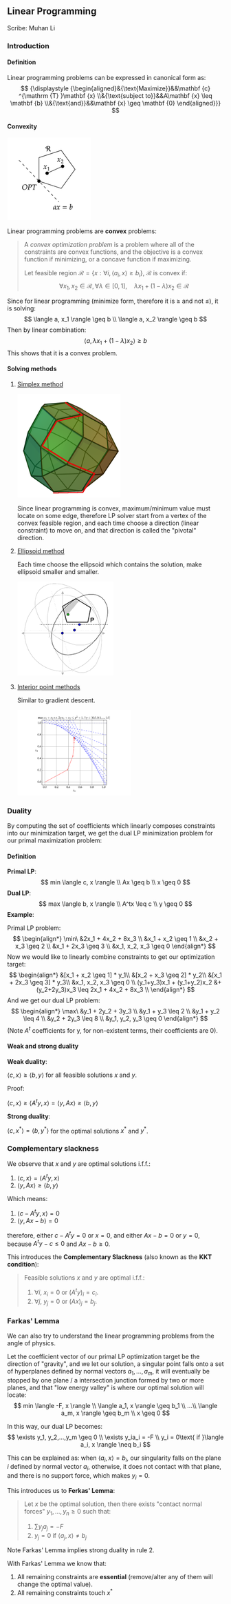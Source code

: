 

## Linear Programming

Scribe: Muhan Li

### Introduction

#### Definition

Linear programming problems can be expressed in canonical form as:
$$
{\displaystyle {\begin{aligned}&{\text{Maximize}}&&\mathbf {c} ^{\mathrm {T} }\mathbf {x} \\&{\text{subject to}}&&A\mathbf {x} \leq \mathbf {b} \\&{\text{and}}&&\mathbf {x} \geq \mathbf {0} \end{aligned}}}
$$

#### Convexity

<img src="images/LP_1.png" alt="LP" style="zoom: 50%;" />

Linear programming problems are **convex** problems:

> A *convex optimization problem* is a problem where all of the constraints are convex functions, and the objective is a convex function if minimizing, or a concave function if maximizing.
>
> Let feasible region $\mathcal{R} = \{x:\forall i, \langle a_i,x \rangle \geq b_i\}$, $\mathcal{R}$ is convex if:
> $$
> \forall x_1, x_2 \in \mathcal{R}, \forall \lambda \in [0, 1],\quad \lambda x_1 + (1-\lambda) x_2 \in \mathcal{R}
> $$

Since for linear programming (minimize form, therefore it is $\geq$ and not $\leq$), it is solving:
$$
\langle a, x_1 \rangle \geq b \\
\langle a, x_2 \rangle \geq b
$$
Then by linear combination:
$$
\langle a, \lambda x_1 + (1-\lambda) x_2 \rangle \geq b
$$
This shows that it is a convex problem.

#### Solving methods

1. [Simplex method](https://en.wikipedia.org/wiki/Simplex_algorithm)

   <img src="images/LP_2.png" alt="simplex method" style="zoom: 50%;" />

   Since linear programming is convex, maximum/minimum value must locate on some edge, therefore LP solver start from a vertex of the convex feasible region, and each time choose a direction (linear constraint) to move on, and that direction is called the "pivotal" direction.

2. [Ellipsoid method](https://en.wikipedia.org/wiki/Ellipsoid_method)

   Each time choose the ellipsoid which contains the solution, make ellipsoid smaller and smaller.

   <img src="images/LP_3.png" alt="ellipsoid method"  />

3. [Interior point methods](https://en.wikipedia.org/wiki/Interior-point_method) 

   Similar to gradient descent.

   <img src="images/LP_4.png" alt="interior point method" style="zoom: 33%;" />



### Duality

By computing the set of coefficients which linearly composes constraints into our minimization target, we get the dual LP minimization problem for our primal maximization problem:

#### Definition

**Primal LP**:
$$
min \langle c, x \rangle \\
Ax \geq b \\
x \geq 0
$$
**Dual LP**:
$$
max \langle b, x \rangle \\
A^tx \leq c \\
y \geq 0
$$
**Example**:

Primal LP problem:
$$
\begin{align*}
\min\ &2x_1 + 4x_2 + 8x_3 \\
&x_1 + x_2 \geq 1 \\
&x_2 + x_3 \geq 2 \\
&x_1 + 2x_3 \geq 3 \\
&x_1, x_2, x_3 \geq 0
\end{align*}
$$
Now we would like to linearly combine constraints to get our optimization target:
$$
\begin{align*}
&[x_1 + x_2 \geq 1] * y_1\\
&[x_2 + x_3 \geq 2] * y_2\\
&[x_1 + 2x_3 \geq 3] * y_3\\
&x_1, x_2, x_3 \geq 0 \\
(y_1+y_3)x_1 + (y_1+y_2)x_2 &+ (y_2+2y_3)x_3 \leq 2x_1 + 4x_2 + 8x_3 \\
\end{align*}
$$
And we get our dual LP problem:
$$
\begin{align*}
\max\ &y_1 + 2y_2 + 3y_3 \\
&y_1 + y_3 \leq 2 \\
&y_1 + y_2 \leq 4 \\
&y_2 + 2y_3 \leq 8 \\
&y_1, y_2, y_3 \geq 0
\end{align*}
$$
(Note $A^t$ coefficients for y, for non-existent terms, their coefficients are 0).

#### Weak and strong duality

**Weak duality**:

$\langle c, x \rangle \geq \langle b, y \rangle$ for all feasible solutions $x$ and $y$.

Proof:

$\langle c, x \rangle \geq \langle A^ty, x \rangle = \langle y, Ax \rangle \geq \langle b, y \rangle$

**Strong duality**:

$\langle c, x^* \rangle = \langle b, y^* \rangle$ for the optimal solutions $x^*$ and $y^*$.

### Complementary slackness

We observe that $x$ and $y$ are optimal solutions i.f.f.:

1. $\langle c, x \rangle = \langle A^ty, x \rangle$
2. $\langle y, Ax \rangle \geq \langle b, y \rangle$

Which means:

1. $\langle c - A^ty, x \rangle = 0$
2. $\langle y, Ax - b \rangle = 0$

therefore, either $c - A^ty = 0$ or $x = 0$, and either $Ax - b = 0$ or $y=0$, because $A^ty - c \leq 0$ and $Ax - b \geq 0$.

This introduces the **Complementary Slackness** (also known as the **KKT condition**):

>  Feasible solutions $x$ and $y$ are optimal i.f.f.:
>
> 1. $\forall i$, $x_i = 0$ or $(A^ty)_i = c_i$.
> 2. $\forall j$, $y_j = 0$ or $(Ax)_j = b_j$.

### Farkas' Lemma

We can also try to understand the linear programming problems from the angle of physics.

Let the coefficient vector of our primal LP optimization target be the direction of "gravity", and we let our solution, a singular point falls onto a set of hyperplanes defined by normal vectors $a_1,...,a_m$, it will eventually be stopped by one plane / a intersection junction formed by two or more planes, and that "low energy valley" is where our optimal solution will locate:
$$
min \langle -F, x \rangle \\
\langle a_1, x \rangle \geq b_1 \\
...\\
\langle a_m, x \rangle \geq b_m \\
x \geq 0
$$


In this way, our dual LP becomes:
$$
\exists y_1, y_2,...,y_m \geq 0 \\
\exists y_ia_i = -F \\
y_i = 0\text{ if }\langle a_i, x \rangle \neq b_i
$$


This can be explained as: when $\langle a_i, x \rangle = b_i$, our singularity falls on the plane $i$ defined by normal vector $a_i$, otherwise, it does not contact with that plane, and there is no support force, which makes $y_i = 0$.

This introduces us to **Ferkas' Lemma**:

> Let $x$ be the optimal solution, then there exists "contact normal forces" $y_1,...,y_n \geq 0$ such that:
>
> 1. $\sum y_j a_j = -F$
> 2. $y_j = 0\text{ if }\langle a_j, x \rangle \neq b_j$​

Note Farkas' Lemma implies strong duality in rule 2.

With Farkas' Lemma we know that:

1. All remaining constraints are **essential** (remove/alter any of them will change the optimal value).
2. All remaining constraints touch $x^*$